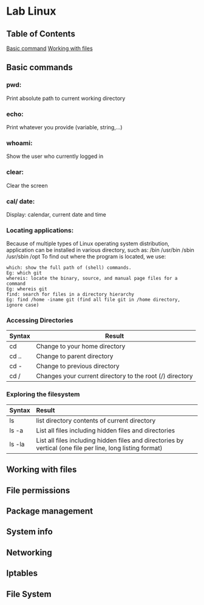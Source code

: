 # Lab Linux
## Table of Contents
[Basic command](#basic_command)
[Working with files](#working_with_file)
<a id="basic_command"> </a> 
## Basic commands
### **pwd:** 
Print absolute path to current working directory 
### **echo:** 
Print whatever you provide (variable, string,...)
### **whoami:** 
Show the user who currently logged in
### **clear:** 
Clear the screen
### **cal/ date:** 
Display: calendar, current date and time
### **Locating applications:** 
Because of multiple types of Linux operating system distribution, application can be installed in various directory, such as: 
    /bin
    /usr/bin
    /sbin
    /usr/sbin
    /opt
To find out where the program is located, we use:  

    which: show the full path of (shell) commands.
    Eg: which git
    whereis: locate the binary, source, and manual page files for a command 
    Eg: whereis git
    find: search for files in a directory hierarchy
    Eg: find /home -iname git (find all file git in /home directory, ignore case) 
### **Accessing Directories**
| Syntax      | Result                              |
| :---------- | ----------                          |
| cd          | Change to your home directory       |
| cd ..       | Change to parent directory          |
| cd -        | Change to previous directory        |
| cd /        | Changes your current directory to the root (/) directory        |
### Exploring the filesystem
| Syntax      | Result                              |
| :---------- | :----------                         |
|ls           | list directory contents of current directory|
|ls -a        | List all files including hidden files and directories|
|ls -la| List all files including hidden files and directories by vertical (one file per line, long listing format) |
<a id='working_with_file'> </a>
## Working with files
## File permissions
## Package management
## System info
## Networking
## Iptables
## File System

